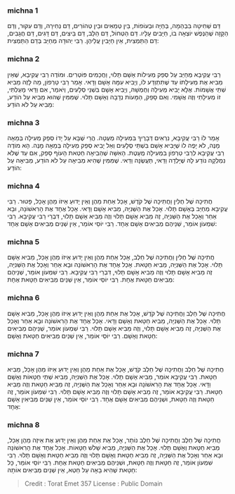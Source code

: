 
### michna 1
דַּם שְׁחִיטָה בִּבְהֵמָה, בְּחַיָּה וּבְעוֹפוֹת, בֵּין טְמֵאִים וּבֵין טְהוֹרִים, דַּם נְחִירָה, וְדַם עִקּוּר, וְדַם הַקָּזָה שֶׁהַנֶּפֶשׁ יוֹצְאָה בוֹ, חַיָּבִים עָלָיו. דַּם הַטְּחוֹל, דַּם הַלֵּב, דַּם בֵּיצִים, דַּם דָּגִים, דַּם חֲגָבִים, דַּם הַתַּמְצִית, אֵין חַיָּבִין עֲלֵיהֶן. רַבִּי יְהוּדָה מְחַיֵּב בְּדַם הַתַּמְצִית: 

### michna 2
רַבִּי עֲקִיבָא מְחַיֵּב עַל סְפֵק מְעִילוֹת אָשָׁם תָּלוּי, וַחֲכָמִים פּוֹטְרִים. וּמוֹדֶה רַבִּי עֲקִיבָא, שֶׁאֵין מֵבִיא אֶת מְעִילָתוֹ עַד שֶׁתִּתְוַדַּע לוֹ, וְיָבִיא עִמָּהּ אָשָׁם וַדָּאי. אָמַר רַבִּי טַרְפוֹן, מַה לָּזֶה מֵבִיא שְׁתֵּי אֲשָׁמוֹת. אֶלָּא יָבִיא מְעִילָה וְחֻמְשָׁהּ, וְיָבִיא אָשָׁם בִּשְׁנֵי סְלָעִים, וְיֹאמַר, אִם וַדַּאי מָעַלְתִּי, זוֹ מְעִילָתִי וְזֶה אֲשָׁמִי. וְאִם סָפֵק, הַמָּעוֹת נְדָבָה וְאָשָׁם תָּלוּי. שֶׁמִּמִּין שֶׁהוּא מֵבִיא עַל הוֹדַע, מֵבִיא עַל לֹא הוֹדַע: 

### michna 3
אָמַר לוֹ רַבִּי עֲקִיבָא, נִרְאִים דְּבָרֶיךָ בִּמְעִילָה מְעֻטָּה. הֲרֵי שֶׁבָּא עַל יָדוֹ סְפֵק מְעִילָה בְּמֵאָה מָנֶה, לֹא יָפֶה לוֹ שֶׁיָּבִיא אָשָׁם בִּשְׁתֵּי סְלָעִים וְאַל יָבִיא סְפֵק מְעִילָה בְּמֵאָה מָנֶה. הָא מוֹדֶה רַבִּי עֲקִיבָא לְרַבִּי טַרְפוֹן בִּמְעִילָה מֻעָטֶת. הָאִשָּׁה שֶׁהֵבִיאָה חַטַּאת הָעוֹף סָפֵק, אִם עַד שֶׁלֹּא נִמְלְקָה נוֹדַע לָהּ שֶׁיָּלְדָה וַדַּאי, תַּעֲשֶׂנָּה וַדַּאי. שֶׁמִּמִּין שֶׁהִיא מְבִיאָה עַל לֹא הוֹדַע, מְבִיאָה עַל הוֹדַע: 

### michna 4
חֲתִיכָה שֶׁל חֻלִּין וַחֲתִיכָה שֶׁל קֹדֶשׁ, אָכַל אַחַת מֵהֶן וְאֵין יָדוּעַ אֵיזוֹ מֵהֶן אָכַל, פָּטוּר. רַבִּי עֲקִיבָא מְחַיֵּב בְּאָשָׁם תָּלוּי. אָכַל אֶת הַשְּׁנִיָּה, מֵבִיא אָשָׁם וַדָּאי. אָכַל אֶחָד אֶת הָרִאשׁוֹנָה, וּבָא אַחֵר וְאָכַל אֶת הַשְּׁנִיָּה, זֶה מֵבִיא אָשָׁם תָּלוּי וְזֶה מֵבִיא אָשָׁם תָּלוּי, דִּבְרֵי רַבִּי עֲקִיבָא. רַבִּי שִׁמְעוֹן אוֹמֵר, שְׁנֵיהֶם מְבִיאִים אָשָׁם אֶחָד. רַבִּי יוֹסֵי אוֹמֵר, אֵין שְׁנַיִם מְבִיאִים אָשָׁם אֶחָד: 

### michna 5
חֲתִיכָה שֶׁל חֻלִּין וַחֲתִיכָה שֶׁל חֵלֶב, אָכַל אַחַת מֵהֶן וְאֵין יָדוּעַ אֵיזוֹ מֵהֶן אָכַל, מֵבִיא אָשָׁם תָּלוּי. אָכַל אֶת הַשְּׁנִיָּה, מֵבִיא חַטָּאת. אָכַל אֶחָד אֶת הָרִאשׁוֹנָה וּבָא אַחֵר וְאָכַל אֶת הַשְּׁנִיָּה, זֶה מֵבִיא אָשָׁם תָּלוּי וְזֶה מֵבִיא אָשָׁם תָּלוּי, דִּבְרֵי רַבִּי עֲקִיבָא. רַבִּי שִׁמְעוֹן אוֹמֵר, שְׁנֵיהֶם מְבִיאִים חַטָּאת אֶחָת. רַבִּי יוֹסֵי אוֹמֵר, אֵין שְׁנַיִם מְבִיאִים חַטָּאת אֶחָת: 

### michna 6
חֲתִיכָה שֶׁל חֵלֶב וַחֲתִיכָה שֶׁל קֹדֶשׁ, אָכַל אֶת אַחַת מֵהֶן וְאֵין יָדוּעַ אֵיזוֹ מֵהֶן אָכַל, מֵבִיא אָשָׁם תָּלוּי. אָכַל אֶת הַשְּׁנִיָּה, מֵבִיא חַטָּאת וְאָשָׁם וַדָּאי. אָכַל אֶחָד אֶת הָרִאשׁוֹנָה וּבָא אַחֵר וְאָכַל אֶת הַשְּׁנִיָּה, זֶה מֵבִיא אָשָׁם תָּלוּי, וְזֶה מֵבִיא אָשָׁם תָּלוּי. רַבִּי שִׁמְעוֹן אוֹמֵר, שְׁנֵיהֶם מְבִיאִים חַטָּאת וְאָשָׁם. רַבִּי יוֹסֵי אוֹמֵר, אֵין שְׁנַיִם מְבִיאִים חַטָּאת וְאָשָׁם: 

### michna 7
חֲתִיכָה שֶׁל חֵלֶב וַחֲתִיכָה שֶׁל חֵלֶב קֹדֶשׁ, אָכַל אֶת אַחַת מֵהֶן וְאֵין יָדוּעַ אֵיזוֹ מֵהֶן אָכַל, מֵבִיא חַטָּאת. רַבִּי עֲקִיבָא אוֹמֵר, מֵבִיא אָשָׁם תָּלוּי. אָכַל אֶת הַשְּׁנִיָּה, מֵבִיא שְׁתֵּי חַטָּאוֹת וְאָשָׁם וַדָּאי. אָכַל אֶחָד אֶת הָרִאשׁוֹנָה וּבָא אַחֵר וְאָכַל אֶת הַשְּׁנִיָּה, זֶה מֵבִיא חַטָּאת וְזֶה מֵבִיא חַטָּאת. רַבִּי עֲקִיבָא אוֹמֵר, זֶה מֵבִיא אָשָׁם תָּלוּי וְזֶה מֵבִיא אָשָׁם תָּלוּי. רַבִּי שִׁמְעוֹן אוֹמֵר, זֶה חַטָּאת וְזֶה חַטָּאת, וּשְׁנֵיהֶם מְבִיאִים אָשָׁם אֶחָד. רַבִּי יוֹסֵי אוֹמֵר, אֵין שְׁנַיִם מְבִיאִין אָשָׁם אֶחָד: 

### michna 8
חֲתִיכָה שֶׁל חֵלֶב וַחֲתִיכָה שֶׁל חֵלֶב נוֹתָר, אָכַל אֶת אַחַת מֵהֶן וְאֵין יָדוּעַ אֶת אֵיזֶה מֵהֶן אָכַל, מֵבִיא חַטָּאת וְאָשָׁם תָּלוּי. אָכַל אֶת הַשְּׁנִיָּה, מֵבִיא שָׁלֹשׁ חַטָּאוֹת. אָכַל אֶחָד אֶת הָרִאשׁוֹנָה וּבָא אַחֵר וְאָכַל אֶת הַשְּׁנִיָּה, זֶה מֵבִיא חַטָּאת וְאָשָׁם תָּלוּי וְזֶה מֵבִיא חַטָּאת וְאָשָׁם תָּלוּי. רַבִּי שִׁמְעוֹן אוֹמֵר, זֶה חַטָּאת וְזֶה חַטָּאת, וּשְׁנֵיהֶם מְבִיאִים חַטָּאת אֶחָת. רַבִּי יוֹסֵי אוֹמֵר, כָּל חַטָּאת שֶׁהִיא בָאָה עַל חֵטְא, אֵין שְׁנַיִם מְבִיאִים אוֹתָהּ: 

>Credit : Torat Emet 357
>License : Public Domain 